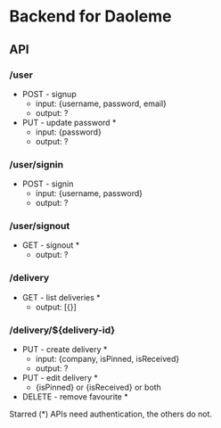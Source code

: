 # Backend for Daoleme

## API

### /user
- POST - signup
  - input: {username, password, email}
  - output: ?
- PUT - update password *
  - input: {password}
  - output: ?

### /user/signin
- POST - signin
  - input: {username, password}
  - output: ?

### /user/signout
- GET - signout *
  - output: ?

### /delivery
- GET - list deliveries *
  - output: [{}]

### /delivery/${delivery-id}
- PUT - create delivery *
  - input: {company, isPinned, isReceived}
  - output: ?
- PUT - edit delivery *
  - {isPinned} or {isReceived} or both
- DELETE - remove favourite *

Starred (*) APIs need authentication, the others do not.
